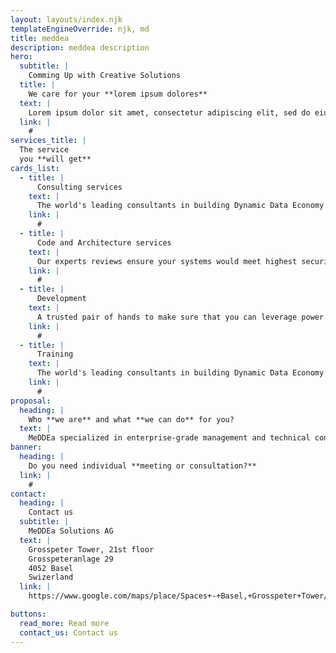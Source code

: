 ```yaml
---
layout: layouts/index.njk
templateEngineOverride: njk, md
title: meddea
description: meddea description
hero:
  subtitle: | 
    Comming Up with Creative Solutions
  title: |
    We care for your **lorem ipsum dolores**
  text: |
    Lorem ipsum dolor sit amet, consectetur adipiscing elit, sed do eiusmod tempor incididunt ut labore et dolore magna aliqua. Ut enim ad minim veniam, quis nostrud exercitation ullamco laboris nisi ut aliquip ex ea commodo consequat.
  link: | 
    #
services_title: |
  The service
  you **will get**
cards_list:
  - title: | 
      Consulting services
    text: | 
      The world's leading consultants in building Dynamic Data Economy components.
    link: | 
      #
  - title: |  
      Code and Architecture services
    text: | 
      Our experts reviews ensure your systems would meet highest security standards, data protection regulation.
    link: | 
      #
  - title: | 
      Development
    text: | 
      A trusted pair of hands to make sure that you can leverage power of DDE in your products.
    link: | 
      #
  - title: |
      Training
    text: | 
      The world's leading consultants in building Dynamic Data Economy components.
    link: | 
      #
proposal: 
  heading: |
    Who **we are** and what **we can do** for you?
  text: | 
    MeDDEa specialized in enterprise-grade management and technical consultancy services for a Dynamic Data Economy (DDE) across the three domains of access management, identity managementm, and data management.
banner:
  heading: |
    Do you need individual **meeting or consultation?**
  link: | 
    #
contact: 
  heading: |
    Contact us
  subtitle: |
    MeDDEa Solutions AG
  text: |
    Grosspeter Tower, 21st floor
    Grosspeteranlage 29
    4052 Basel
    Swizerland
  link: |
    https://www.google.com/maps/place/Spaces+-+Basel,+Grosspeter+Tower/@47.5442757,7.6030794,16.25z/data=!4m5!3m4!1s0x4791b836437873c5:0x3741b3ea9de33c59!8m2!3d47.5450004!4d7.6026437

buttons:
  read_more: Read more
  contact_us: Contact us
---
```


